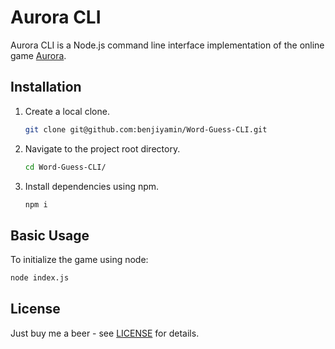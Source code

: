# Aurora CLI

Aurora CLI is a Node.js command line interface implementation of the online game [Aurora](https://benjiyamin.github.io/Word-Guess-Game).

## Installation

1. Create a local clone.
   
    ```bash
    git clone git@github.com:benjiyamin/Word-Guess-CLI.git
    ```
    
2. Navigate to the project root directory.

    ```bash
    cd Word-Guess-CLI/
    ```

3. Install dependencies using npm.
   
    ```bash
    npm i
    ```

## Basic Usage

To initialize the game using node:

```bash
node index.js
```

## License

Just buy me a beer - see [LICENSE](LICENSE.md) for details.
